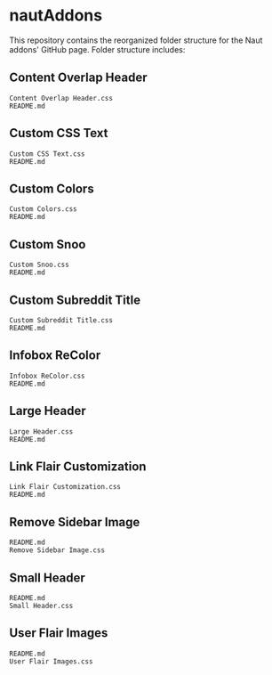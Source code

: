 # nautAddons
This repository contains the reorganized folder structure for the Naut addons' GitHub page. Folder structure includes:

Content Overlap Header
---
    Content Overlap Header.css
    README.md
Custom CSS Text
---
    Custom CSS Text.css
    README.md
Custom Colors
---
    Custom Colors.css
    README.md
Custom Snoo
---
    Custom Snoo.css
    README.md
Custom Subreddit Title
---
    Custom Subreddit Title.css
    README.md
Infobox ReColor
---
    Infobox ReColor.css
    README.md
Large Header
---
    Large Header.css
    README.md
Link Flair Customization
---
    Link Flair Customization.css
    README.md
Remove Sidebar Image
---
    README.md
    Remove Sidebar Image.css
Small Header
---
    README.md
    Small Header.css
User Flair Images
---
    README.md
    User Flair Images.css
